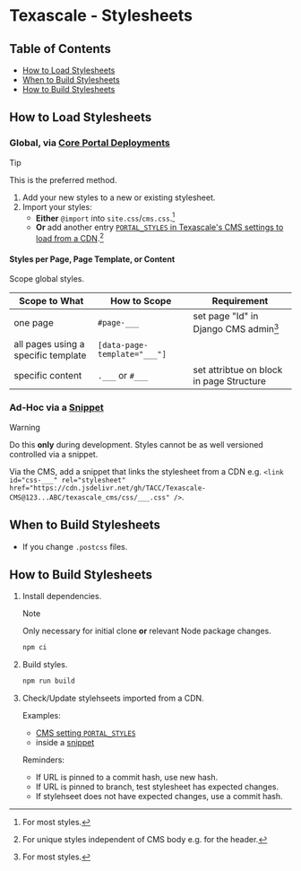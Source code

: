 # Texascale - Stylesheets

## Table of Contents

- [How to Load Stylesheets](#how-to-load-stylesheets)
- [When to Build Stylesheets](#when-to-build-stylesheets)
- [How to Build Stylesheets](#how-to-build-stylesheets)

## How to Load Stylesheets

### Global, via [Core Portal Deployments]

> [!TIP]
> This is the preferred method.

1. Add your new styles to a new or existing stylesheet.
2. Import your styles:
    - **Either** `@import` into `site.css`/`cms.css`.[^1]
    - **Or** add another entry [`PORTAL_STYLES` in Texascale's CMS settings to load from a CDN][PORTAL_STYLES].[^2]

[^1]: For most styles.
[^2]: For unique styles independent of CMS body e.g. for the header.

#### Styles per Page, Page Template, or Content

Scope global styles.

| Scope to What | How to Scope | Requirement |
| - | - | - |
| one page | `#page-___` | set page "Id" in Django CMS admin[^1] |
| all pages using a specific template | `[data-page-template="___"]` |
| specific content | `.___` or `#___` | set attribtue on block in page Structure |

[^1]: [Rendered as `<html>`'s `id` attribute.](https://github.com/TACC/Core-CMS/blob/v4.34.0/taccsite_cms/templates/base.html#L5)

### Ad-Hoc via a [Snippet][djangocms-snippet]

> [!WARNING]
> Do this **only** during development. Styles cannot be as well versioned controlled via a snippet.

Via the CMS, add a snippet that links the stylesheet from a CDN e.g. `<link id="css-___" rel="stylesheet" href="https://cdn.jsdelivr.net/gh/TACC/Texascale-CMS@123...ABC/texascale_cms/css/___.css" />`.

## When to Build Stylesheets

- If you change `.postcss` files.

## How to Build Stylesheets

1. Install dependencies.

    > [!NOTE]
    > Only necessary for initial clone **or** relevant Node package changes.

    ```sh
    npm ci
    ```

2. Build styles.

    ```sh
    npm run build
    ```

3. Check/Update stylehseets imported from a CDN.

    Examples:
    - [CMS setting `PORTAL_STYLES`][PORTAL_STYLES]
    - inside a [snippet](#ad-hoc-via-a-snippet)

    Reminders:
    - If URL is pinned to a commit hash, use new hash.
    - If URL is pinned to branch, test stylesheet has expected changes.
    - If stylehseet does not have expected changes, use a commit hash.

<!-- Link Aliases -->

[Core CMS]: https://github.com/TACC/Core-CMS
[Core Styles]: https://github.com/TACC/Core-Styles
[Core Portal Deployments]: https://github.com/TACC/Core-Portal-Deployments/blob/main/texascale/camino/cms.settings_custom.py

[PORTAL_STYLES]: https://github.com/TACC/Core-Portal-Deployments/blob/e7d2496/texascale/camino/cms.settings_custom.py#L57

[PostCSS]: https://postcss.org/
[djangocms-snippet]: https://github.com/django-cms/djangocms-snippet
